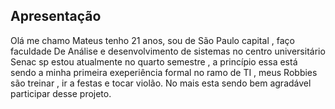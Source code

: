 



## Apresentação
Olá me chamo Mateus tenho 21 anos, sou de São Paulo capital , faço faculdade De Análise e desenvolvimento de sistemas no centro universitário Senac sp estou atualmente no quarto semestre , a princípio essa está sendo a minha primeira exeperiência formal no ramo de TI , meus Robbies são treinar , ir a festas e tocar violão. No mais esta sendo bem agradável participar desse projeto.

